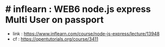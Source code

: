 # # inflearn : WEB6 node.js express Multi User on passport 
- link : https://www.inflearn.com/course/node-js-express/lecture/13948
- cf : https://opentutorials.org/course/3411